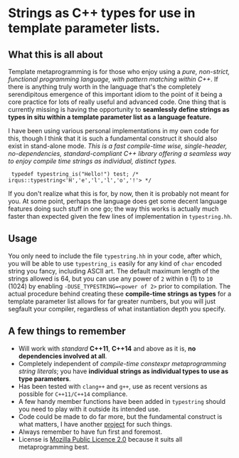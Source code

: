 # Strings as C++ types for use in template parameter lists.

## What this is all about
Template metaprogramming is for those who enjoy using a *pure, non-strict,
functional programming language, with pattern matching within C++*. If there is
anything truly worth in the language that's the completely serendipitous
emergence of this important idiom to the point of it being a core practice for
lots of really useful and advanced code. One thing that is currently missing is
having the opportunity to **seamlessly define strings as types in situ within a
template parameter list as a language feature.**

I have been using various personal implementations in my own code for this,
though I think that it is such a fundamental construct it should also exist in
stand-alone mode. *This is a fast compile-time wise, single-header,
no-dependencies, standard-compliant C++ library offering a seamless way to enjoy
compile time strings as individual, distinct types.*
```(cpp)
 typedef typestring_is("Hello!") test; /* irqus::typestring<'H','e','l','l','o','!'> */
```
If you don't realize what this is for, by now, then it is probably not meant for
you. At some point, perhaps the language does get some decent language features
doing such stuff in one go; the way this works is actually much faster than
expected given the few lines of implementation in `typestring.hh`.

## Usage

You only need to include the file `typestring.hh` in your code, after which, you
will be able to use `typestring_is` easily for any kind of `char` encoded string
you fancy, including ASCII art. The default maximum length of the strings
allowed is 64, but you can use any power of `2` within `0` (1) to `10` (1024)
by  enabling `-DUSE_TYPESTRING=<power of 2>` prior to compilation. The actual
procedure behind creating these **compile-time strings as types** for a template
parameter list allows for far greater numbers, but you will just segfault your
compiler, regardless of what instantiation depth you specify.

## A few things to remember

 * Will work with *standard* **C++11**, **C++14** and above as it is,
 **no dependencies involved at all**.
 * Completely independent of *compile-time constexpr metaprogramming string
 literals*; you have **individual strings as individual types to use as type
 parameters**.
 * Has been tested with `clang++` and `g++`, use as recent versions as possible
 for `C++11/C++14` compliance.
 * A few handy member functions have been added in `typestring` should you need
 to play with it outside its intended use.
 * Code could be made to do far more, but the fundamental construct is what
 matters, I have another [project](https://github.com/irrequietus/clause) for
 such things.
 * Always remember to have fun first and foremost.
 * License is [Mozilla Public Licence 2.0](https://www.mozilla.org/MPL/2.0/)
 because it suits all metaprogramming best.
 
